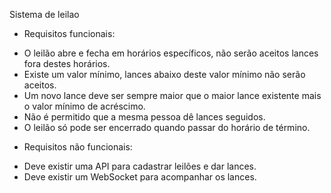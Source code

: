 Sistema de leilao

- Requisitos funcionais:
* O leilão abre e fecha em horários específicos, não serão aceitos lances fora
destes horários.
* Existe um valor mínimo, lances abaixo deste valor mínimo não serão aceitos.
* Um novo lance deve ser sempre maior que o maior lance existente mais o valor
mínimo de acréscimo.
* Não é permitido que a mesma pessoa dê lances seguidos.
* O leilão só pode ser encerrado quando passar do horário de término.

- Requisitos não funcionais:
* Deve existir uma API para cadastrar leilões e dar lances.
* Deve existir um WebSocket para acompanhar os lances.
